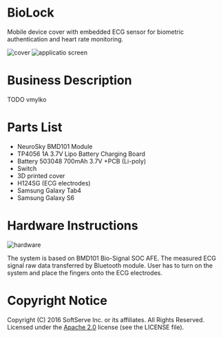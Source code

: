 # BioLock

Mobile device cover with embedded ECG sensor for biometric authentication and heart rate monitoring. 

![cover](https://github.com/softserveinc-rnd/biolock/blob/master/images/cover.jpg)
![applicatio screen](https://github.com/softserveinc-rnd/biolock/blob/master/images/phone_screenshot.jpg)

# Business Description 

TODO vmylko

# Parts List

* NeuroSky BMD101 Module
* TP4056 1A 3.7V Lipo Battery Charging Board
* Battery 503048 700mAh 3.7V +PCB  (Li-poly) 
* Switch
* 3D printed cover
* H124SG (ECG electrodes) 
* Samsung Galaxy Tab4
* Samsung Galaxy S6

# Hardware Instructions

![hardware](https://github.com/softserveinc-rnd/biolock/blob/master/images/hardware.png)

The system is based on BMD101 Bio-Signal SOC AFE. The measured ECG signal raw data transferred by Bluetooth module. User has to turn on the system and place the fingers onto the ECG electrodes.

# Copyright Notice

Copyright (C) 2016 SoftServe Inc. or its affiliates. All Rights Reserved.
Licensed under the [Apache 2.0](http://www.apache.org/licenses/LICENSE-2.0) license (see the LICENSE file).